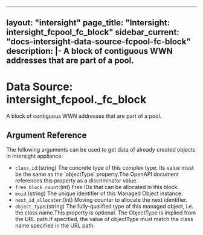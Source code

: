 
---
layout: "intersight"
page_title: "Intersight: intersight_fcpool_fc_block"
sidebar_current: "docs-intersight-data-source-fcpool-fc-block"
description: |-
A block of contiguous WWN addresses that are part of a pool.
---

# Data Source: intersight_fcpool._fc_block
A block of contiguous WWN addresses that are part of a pool.
## Argument Reference
The following arguments can be used to get data of already created objects in Intersight appliance:
* `class_id`:(string) The concrete type of this complex type. Its value must be the same as the 'objectType' property.The OpenAPI document references this property as a discriminator value. 
* `free_block_count`:(int) Free IDs that can be allocated in this block. 
* `moid`:(string) The unique identifier of this Managed Object instance. 
* `next_id_allocator`:(int) Moving counter to allocate the next identifier. 
* `object_type`:(string) The fully-qualified type of this managed object, i.e. the class name.This property is optional. The ObjectType is implied from the URL path.If specified, the value of objectType must match the class name specified in the URL path. 
